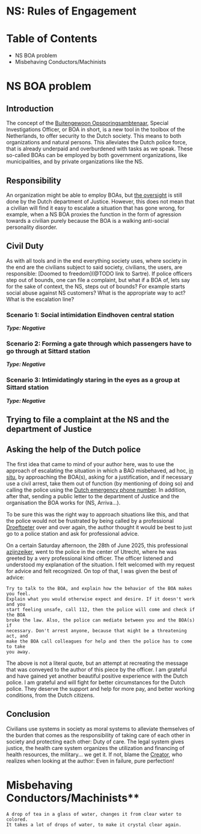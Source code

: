# NS: Rules of Engagement

# Table of Contents

* NS BOA problem
* Misbehaving Conductors/Machinists

# NS BOA problem

## Introduction

The concept of
the [Buitengewoon Opsporingsambtenaar](https://en.wikipedia.org/wiki/Special_Investigations_Officer_(The_Netherlands)),
Special Investigations Officer, or BOA in short, is a new tool in the toolbox of
the Netherlands,
to offer security to the Dutch society. This means to both organizations and
natural persons.
This alleviates the Dutch police force, that is already underpaid and
overburdened with tasks as we speak. These so-called BOAs can be employed by
both government organizations, like municipalities, and by private organizations
like the NS.

## Responsibility

An organization might be able to employ BOAs, but [the oversight](@TODO) is
still done by
the Dutch department of Justice. However, this does not mean that a civilian
will
find it easy to escalate a situation that has gone wrong, for example, when a NS
BOA
proxies the function in the form of agression towards a civilian purely because
the BOA is a walking anti-social personality disorder.

## Civil Duty

As with all tools and in the end everything society uses, where society in the
end are the civilians subject to said society,
civilians, the users, are
responsible: [Doomed to freedom](@TODO link to Sartre).
If police officers step out of bounds, one can file a complaint, but what if a
BOA of, lets say for the sake of context, the NS, steps out of bounds? For
example starts social abuse against NS customers?
What is the appropriate way to act? What is the escalation line?

### Scenario 1: Social intimidation Eindhoven central station

__*Type: Negative*__

### Scenario 2: Forming a gate through which passengers have to go through at Sittard station

__*Type: Negative*__

### Scenario 3: Intimidatingly staring in the eyes as a group at Sittard station

__*Type: Negative*__

## Trying to file a complaint at the NS and the department of Justice

## Asking the help of the Dutch police

The first idea that came to mind of your author here, was to use the approach of
escalating the situation in which a BAO misbehaved, ad hoc,
[in situ](https://en.wikipedia.org/wiki/In_situ), by approaching the BOA(s),
asking for a justification,
and if necessary use a civil arrest, take them out of function (by mentioning of
doing so) and calling the police using the
[Dutch emergency phone number](https://en.wikipedia.org/wiki/112_(emergency_telephone_number)).
In addition, after that, sending a public letter to the department of Justice
and the organisation
the BOA works for (NS, Arriva...).

To be sure this was the right way to approach situations like this, and that the
police
would not be frustrated by being called by a
professional [Droeftoeter](https://en.wiktionary.org/wiki/droeftoeter) over and
over again,
the author thought it would be best to just go to a police station and ask for
professional advice.

On a certain Saturday afternoon, the 28th of June 2025, this professional
[azijnzeiker](https://nl.wiktionary.org/wiki/azijnzeiker), went to the police in
the center of Utrecht, where he was greeted by a very professional kind officer.
The officer listened and understood my explanation of the situation. I felt
welcomed with
my request for advice and felt recognized. On top of that, I was given the best
of
advice:

```quote
Try to talk to the BOA, and explain how the behavior of the BOA makes you feel.
Explain what you would otherwise expect and desire. If it doesn't work and you
start feeling unsafe, call 112, then the police will come and check if the BOA
broke the law. Also, the police can mediate between you and the BOA(s) if
necessary. Don't arrest anyone, because that might be a threatening act, and
make the BOA call colleagues for help and then the police has to come to take
you away. 
```

The above is not a literal quote, but an attempt at recreating the message that
was conveyed to the author of this piece by the officer. I am grateful and have
gained yet another beautiful positive experience with the Dutch police.
I am grateful and will fight for better circumstances for the Dutch police. They
deserve the support and help for more pay, and better working conditions, from
the Dutch citizens.

## Conclusion

Civilians use systems in society as moral systems to alleviate themselves of the
burden that comes as the responsibility of taking care of each other in society
and protecting each other: Duty of care. The legal system gives justice, the
health care system organizes the utilization and financing of health resources,
the military... we get it. If not, blame
the [Creator](https://en.wikipedia.org/wiki/God), who realizes when looking at
the author: Even in failure, pure perfection! 

# Misbehaving Conductors/Machinists**

    A drop of tea in a glass of water, changes it from clear water to colored.
    It takes a lot of drops of water, to make it crystal clear again.

